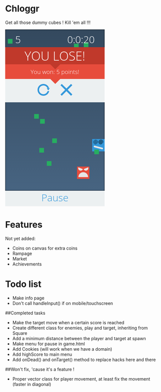 Chloggr
=======

Get all those dummy cubes ! Kill 'em all !!!

![image](https://raw.githubusercontent.com/29jm/Chloggr/master/assets/screenshot.png)

Features
========

Not yet added:
* Coins on canvas for extra coins
* Rampage 
* Market
* Achievements

Todo list
=========

* Make info page
* Don't call handleInput() if on mobile/touchscreen

##Completed tasks
* Make the target move when a certain score is reached
* Create different class for enemies, play and target, inheriting from Square
* Add a minimum distance between the player and target at spawn
* Make menu for pause in game.html
* Add Cookies (will work when we have a domain)
* Add highScore to main menu
* Add onDead() and onTarget() method to replace hacks here and there

##Won't fix, 'cause it's a feature !
* Proper vector class for player movement, at least fix the movement (faster in diagonal)